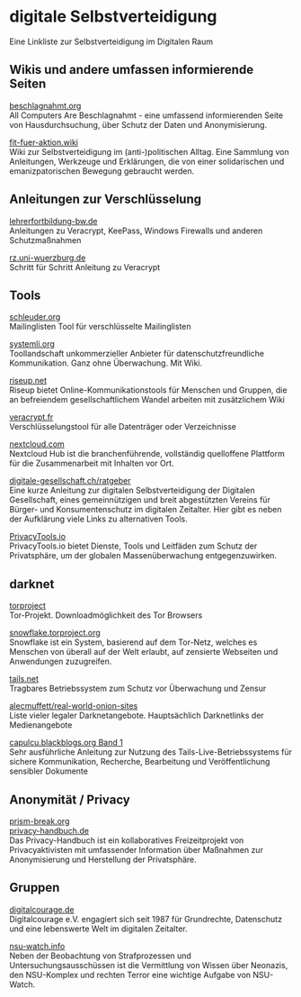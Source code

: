 # digitale Selbstverteidigung
Eine Linkliste zur Selbstverteidigung im Digitalen Raum

## Wikis und andere umfassen informierende Seiten

[beschlagnahmt.org](https://beschlagnahmt.org/)
<br>
All Computers Are Beschlagnahmt - eine umfassend informierenden Seite von Hausdurchsuchung, über Schutz der Daten und Anonymisierung.

[fit-fuer-aktion.wiki](https://www.fit-fuer-aktion.wiki/)
<br>
Wiki zur Selbstverteidigung im (anti-)politischen Alltag. Eine Sammlung von Anleitungen, Werkzeuge und Erklärungen, die von einer solidarischen und emanizpatorischen Bewegung gebraucht werden.


## Anleitungen zur Verschlüsselung
[lehrerfortbildung-bw.de](https://lehrerfortbildung-bw.de/st_digital/medienwerkstatt/dossiers/sicherheit/stickcrypt/)
<br>
Anleitungen zu Veracrypt, KeePass, Windows Firewalls und anderen Schutzmaßnahmen

[rz.uni-wuerzburg.de](https://www.rz.uni-wuerzburg.de/dienste/it-sicherheit/it-arbeitsplatzsicherheit/schritt-fuer-schritt-anleitung-veracrypt/)
<br>
Schritt für Schritt Anleitung zu Veracrypt

## Tools
[schleuder.org](https://schleuder.org/)
<br>
Mailinglisten Tool für verschlüsselte Mailinglisten

[systemli.org](https://www.systemli.org/)
<br>
Toollandschaft unkommerzieller Anbieter für datenschutzfreundliche Kommunikation. Ganz ohne Überwachung. Mit Wiki.

[riseup.net](https://riseup.net/de)
<br>
Riseup bietet Online-Kommunikationstools für Menschen und Gruppen, die an befreiendem gesellschaftlichem Wandel arbeiten mit zusätzlichem Wiki

[veracrypt.fr](https://www.veracrypt.fr/code/VeraCrypt/)
<br>
Verschlüsselungstool für alle Datenträger oder Verzeichnisse

[nextcloud.com](https://nextcloud.com/de/)
<br>
Nextcloud Hub ist die branchenführende, vollständig quelloffene Plattform für die Zusammenarbeit mit Inhalten vor Ort.

[digitale-gesellschaft.ch/ratgeber](https://www.digitale-gesellschaft.ch/ratgeber/)
<br>Eine kurze Anleitung zur digitalen Selbstverteidigung der Digitalen Gesellschaft, eines gemeinnützigen und breit abgestützten Vereins für Bürger- und Konsumenten­schutz im digitalen Zeitalter. Hier gibt es neben der Aufklärung viele Links zu alternativen Tools.

[PrivacyTools.io](https://www.privacytools.io/)
<br>
PrivacyTools.io bietet Dienste, Tools und Leitfäden zum Schutz der Privatsphäre, um der globalen Massenüberwachung entgegenzuwirken.

## darknet
[torproject](https://www.torproject.org/)
<br>
Tor-Projekt. Downloadmöglichkeit des Tor Browsers

[snowflake.torproject.org](https://snowflake.torproject.org/)
<br>
Snowflake ist ein System, basierend auf dem Tor-Netz, welches es Menschen von überall auf der Welt erlaubt, auf zensierte Webseiten und Anwendungen zuzugreifen.

[tails.net](https://tails.net/index.de.html)
<br>
Tragbares Betriebssystem zum Schutz vor Überwachung und Zensur

[alecmuffett/real-world-onion-sites](https://github.com/alecmuffett/real-world-onion-sites)
<br>
Liste vieler legaler Darknetangebote. Hauptsächlich Darknetlinks der Medienangebote

[capulcu.blackblogs.org Band 1](https://capulcu.blackblogs.org/neue-texte/bandi/)
<br>
Sehr ausführliche Anleitung zur Nutzung des Tails-Live-Betriebssystems für sichere Kommunikation, Recherche, Bearbeitung und Veröffentlichung sensibler Dokumente

## Anonymität / Privacy
[prism-break.org](https://prism-break.org/de/)
<br>
[privacy-handbuch.de](https://privacy-handbuch.de/)
<br>
Das Privacy-Handbuch ist ein kollaboratives Freizeitprojekt von Privacyaktivisten mit umfassender Information über Maßnahmen zur Anonymisierung und Herstellung der Privatsphäre.

## Gruppen
[digitalcourage.de](https://digitalcourage.de/)
<br>
Digitalcourage e.V. engagiert sich seit 1987 für Grundrechte, Datenschutz und eine lebenswerte Welt im digitalen Zeitalter.

[nsu-watch.info](https://www.nsu-watch.info/)
<br>
Neben der Beobachtung von Strafprozessen und Untersuchungsausschüssen ist die Vermittlung von Wissen über Neonazis, den NSU-Komplex und rechten Terror eine wichtige Aufgabe von NSU-Watch.
